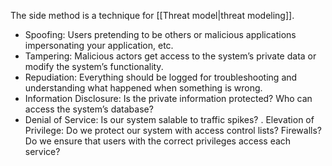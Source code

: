 The side method is a technique for [[Threat model|threat modeling]].

- Spoofing: Users pretending to be others or malicious applications impersonating your application, etc.
- Tampering: Malicious actors get access to the system’s private data or modify the system’s functionality.
- Repudiation: Everything should be logged for troubleshooting and understanding what happened when something is wrong.
- Information Disclosure: Is the private information protected? Who can access the system’s database?
- Denial of Service: Is our system salable to traffic spikes?
. Elevation of Privilege: Do we protect our system with access control lists? Firewalls? Do we ensure that users with the correct privileges access each service?
	  
